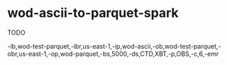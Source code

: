 # wod-ascii-to-parquet-spark

TODO

-ib,wod-test-parquet,-ibr,us-east-1,-ip,wod-ascii,-ob,wod-test-parquet,-obr,us-east-1,-op,wod-parquet,-bs,5000,-ds,CTD,XBT,-p,OBS,-c,6,-emr










